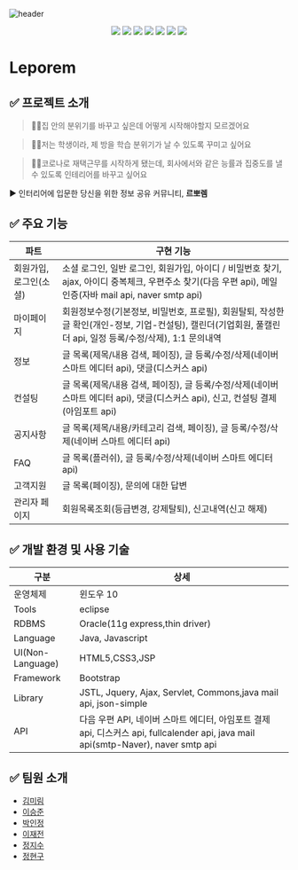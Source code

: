 

![header](https://capsule-render.vercel.app/api?height=400&text=Leporem&desc=Plan%20Your%20Travel%20with%20Us!&fontColor=FFFFFF)

<p align="center">
<img src="https://img.shields.io/badge/JAVA-007396?style=for-the-badge&logo=java&logoColor=white"/>
<img src="https://img.shields.io/badge/html-E34F26?style=for-the-badge&logo=html5&logoColor=white">
 <img src="https://img.shields.io/badge/css-1572B6?style=for-the-badge&logo=css3&logoColor=white">
  <img src="https://img.shields.io/badge/javascript-F7DF1E?style=for-the-badge&logo=javascript&logoColor=black">
  <img src="https://img.shields.io/badge/jquery-0769AD?style=for-the-badge&logo=jquery&logoColor=white"/>
<img src="https://img.shields.io/badge/oracle-F80000?style=for-the-badge&logo=oracle&logoColor=white"/>
<img src="https://img.shields.io/badge/apache tomcat-F8DC75?style=for-the-badge&logo=apachetomcat&logoColor=white"/>
</p>

# Leporem

##  ✅ 프로젝트 소개

<p><blockquote> 🙋‍♂️집 안의 분위기를 바꾸고 싶은데 어떻게 시작해야할지 모르겠어요</blockquote></p>
<p><blockquote> 🙋‍♂️저는 학생이라, 제 방을 학습 분위기가 날 수 있도록 꾸미고 싶어요</blockquote></p>
<p><blockquote> 🙋‍♂️코로나로 재택근무를 시작하게 됐는데, 회사에서와 같은 능률과 집중도를 낼 수 있도록 인테리어를 바꾸고 싶어요</blockquote></p>
<p>▶ 인터리어에 입문한 당신을 위한 정보 공유 커뮤니티, <strong>르뽀렘</strong></p>

## ✅ 주요 기능

|파트|구현 기능
|--|--|
|회원가입,로그인(소셜)|소셜 로그인, 일반 로그인, 회원가입, 아이디 / 비밀번호 찾기, ajax, 아이디 중복체크, 우편주소 찾기(다음 우편 api), 메일인증(자바 mail  api, naver smtp api)
|마이페이지|회원정보수정(기본정보, 비밀번호, 프로필), 회원탈퇴, 작성한 글 확인(개인-정보, 기업-컨설팅), 캘린더(기업회원, 풀캘린더 api, 일정 등록/수정/삭제), 1:1 문의내역
|정보|글 목록(제목/내용 검색, 페이징), 글 등록/수정/삭제(네이버 스마트 에디터 api), 댓글(디스커스 api)
|컨설팅|글 목록(제목/내용 검색, 페이징), 글 등록/수정/삭제(네이버 스마트 에디터 api), 댓글(디스커스 api), 신고, 컨설팅 결제(아임포트 api)
|공지사항|글 목록(제목/내용/카테고리 검색, 페이징), 글 등록/수정/삭제(네이버 스마트 에디터 api)
|FAQ|글 목록(플러쉬), 글 등록/수정/삭제(네이버 스마트 에디터 api)
|고객지원|글 목록(페이징), 문의에 대한 답변
|관리자 페이지|회원목록조회(등급변경, 강제탈퇴), 신고내역(신고 해제)

## ✅ 개발 환경 및 사용 기술

|구분|상세
|--|--
|운영체제|윈도우 10
|Tools|eclipse
|RDBMS|Oracle(11g express,thin driver)
|Language|Java, Javascript
|UI(Non-Language)|HTML5,CSS3,JSP
|Framework|Bootstrap
|Library|JSTL, Jquery, Ajax, Servlet, Commons,java mail api, json-simple
|API|다음 우편 API, 네이버 스마트 에디터, 아임포트 결제 api, 디스커스 api, fullcalender api, java mail api(smtp-Naver), naver smtp api

##  ✅ 팀원 소개
- [김미림](https://github.com/olleTheJeju)
- [이승준](https://github.com/sseungjjune)
- [박인정](https://github.com/InJungPark)
- [이재전](https://github.com/bojjlee)
- [정지수](https://github.com/hy6219)
- [정현구](https://github.com/qwwertt1)
